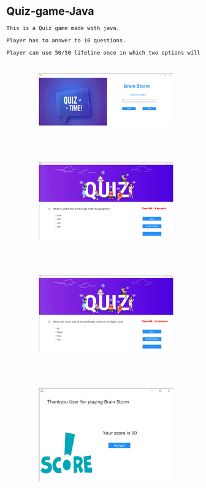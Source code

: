 # Quiz-game-Java<br>
<pre>
This is a Quiz game made with java.

Player has to answer to 10 questions.

Player can use 50/50 lifeline once in which two options will be disabled.

<p align="center">
  <img src="https://github.com/div1-v/Quiz-game-Java/blob/main/first.png" width="350" title="hover text">
  
</p>

<p align="center">
  <img src="https://github.com/div1-v/Quiz-game-Java/blob/main/second%20screen.png" width="350" title="hover text">
  
</p>

<p align="center">
  <img src="https://github.com/div1-v/Quiz-game-Java/blob/main/third%20screen.png" width="350" title="hover text">
  
</p>

<p align="center">
  <img src="https://github.com/div1-v/Quiz-game-Java/blob/main/fourth%20screen.png" width="350" title="hover text">
  
</p>
